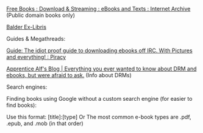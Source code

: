
[Free Books : Download & Streaming : eBooks and Texts : Internet Archive](https://archive.org/details/texts)
(Public domain books only)

[Balder Ex-Libris](https://balderexlibris.com/)

Guides & Megathreads:

[Guide: The idiot proof guide to downloading ebooks off IRC. With Pictures and everything! : Piracy](https://old.reddit.com/r/Piracy/comments/2oftbu/guide_the_idiot_proof_guide_to_downloading_ebooks/)

[Apprentice Alf's Blog | Everything you ever wanted to know about DRM and ebooks, but were afraid to ask.](https://apprenticealf.wordpress.com/)
(Info about DRMs)

Search engines:

Finding books using Google without a custom search engine (for easier to find books):

Use this format:
[title]:[type]
Or
The most common e-book types are .pdf, .epub, and .mob (in that order)

